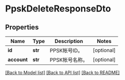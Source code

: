 # PpskDeleteResponseDto

## Properties
Name | Type | Description | Notes
------------ | ------------- | ------------- | -------------
**id** | **str** | PPSK帐号ID。 | [optional] 
**account** | **str** | PPSK帐号名称。 | [optional] 

[[Back to Model list]](../README.md#documentation-for-models) [[Back to API list]](../README.md#documentation-for-api-endpoints) [[Back to README]](../README.md)



